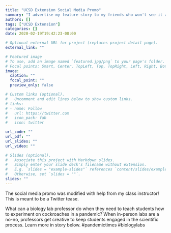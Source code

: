 ```yaml
---
title: "UCSD Extension Social Media Promo"
summary: "I advertise my feature story to my friends who won't see it anytime soon."
authors: []
tags: ["UCSD Extension"]
categories: []
date: 2020-02-19T19:42:23-08:00

# Optional external URL for project (replaces project detail page).
external_link: ""

# Featured image
# To use, add an image named `featured.jpg/png` to your page's folder.
# Focal points: Smart, Center, TopLeft, Top, TopRight, Left, Right, BottomLeft, Bottom, BottomRight.
image:
  caption: ""
  focal_point: ""
  preview_only: false

# Custom links (optional).
#   Uncomment and edit lines below to show custom links.
# links:
# - name: Follow
#   url: https://twitter.com
#   icon_pack: fab
#   icon: twitter

url_code: ""
url_pdf: ""
url_slides: ""
url_video: ""

# Slides (optional).
#   Associate this project with Markdown slides.
#   Simply enter your slide deck's filename without extension.
#   E.g. `slides = "example-slides"` references `content/slides/example-slides.md`.
#   Otherwise, set `slides = ""`.
slides: ""
---
```



The social media promo was modified with help from my class instructor!
This is meant to be a Twitter tease. 

What can a biology lab professor do when they need to teach students how to experiment on cockroaches in a pandemic? When in-person labs are a no-no, professors get creative to keep students engaged in the scientific process. Learn more in story below. #pandemictimes #biologylabs


